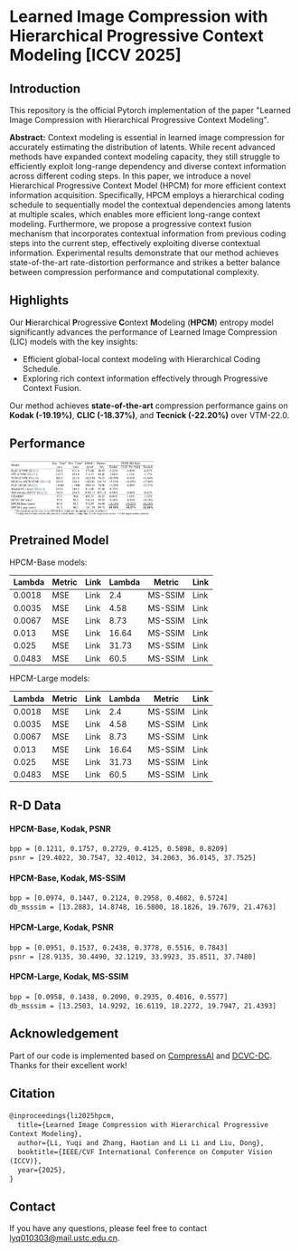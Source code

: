 # Learned Image Compression with Hierarchical Progressive Context Modeling [ICCV 2025]

## Introduction

This repository is the official Pytorch implementation of the paper "Learned Image Compression with Hierarchical Progressive Context Modeling".

**Abstract:** Context modeling is essential in learned image compression for accurately estimating the distribution of latents. While recent advanced methods have expanded context modeling capacity, they still struggle to efficiently exploit long-range dependency and diverse context information across different coding steps. In this paper, we introduce a novel Hierarchical Progressive Context Model (HPCM) for more efficient context information acquisition. Specifically, HPCM employs a hierarchical coding schedule to sequentially model the contextual dependencies among latents at multiple scales, which enables more efficient long-range context modeling. Furthermore, we propose a progressive context fusion mechanism that incorporates contextual information from previous coding steps into the current step, effectively exploiting diverse contextual information. Experimental results demonstrate that our method achieves state-of-the-art rate-distortion performance and strikes a better balance between compression performance and computational complexity.

## Highlights

Our **H**ierarchical **P**rogressive **C**ontext **M**odeling (**HPCM**) entropy model significantly advances the performance of Learned Image Compression (LIC) models with the key insights:

- Efficient global-local context modeling with Hierarchical Coding Schedule.
- Exploring rich context information effectively through Progressive Context Fusion.

Our method achieves **state-of-the-art** compression performance gains on **Kodak (-19.19%)**, **CLIC (-18.37%)**, and **Tecnick (-22.20%)** over VTM-22.0.

## Performance

<img src="./assets/table1.png" alt="table1" style="zoom:25%;" />

## Pretrained Model

HPCM-Base models:

| Lambda | Metric | Link | Lambda | Metric  | Link |
| ------ | ------ | ---- | ------ | ------- | ---- |
| 0.0018 | MSE    | Link | 2.4    | MS-SSIM | Link |
| 0.0035 | MSE    | Link | 4.58   | MS-SSIM | Link |
| 0.0067 | MSE    | Link | 8.73   | MS-SSIM | Link |
| 0.013  | MSE    | Link | 16.64  | MS-SSIM | Link |
| 0.025  | MSE    | Link | 31.73  | MS-SSIM | Link |
| 0.0483 | MSE    | Link | 60.5   | MS-SSIM | Link |

HPCM-Large models:

| Lambda | Metric | Link | Lambda | Metric  | Link |
| ------ | ------ | ---- | ------ | ------- | ---- |
| 0.0018 | MSE    | Link | 2.4    | MS-SSIM | Link |
| 0.0035 | MSE    | Link | 4.58   | MS-SSIM | Link |
| 0.0067 | MSE    | Link | 8.73   | MS-SSIM | Link |
| 0.013  | MSE    | Link | 16.64  | MS-SSIM | Link |
| 0.025  | MSE    | Link | 31.73  | MS-SSIM | Link |
| 0.0483 | MSE    | Link | 60.5   | MS-SSIM | Link |

## R-D Data

#### HPCM-Base, Kodak, PSNR

```
bpp = [0.1211, 0.1757, 0.2729, 0.4125, 0.5898, 0.8209]
psnr = [29.4022, 30.7547, 32.4012, 34.2063, 36.0145, 37.7525]
```

#### HPCM-Base, Kodak, MS-SSIM

```
bpp = [0.0974, 0.1447, 0.2124, 0.2958, 0.4082, 0.5724]
db_msssim = [13.2883, 14.8748, 16.5800, 18.1826, 19.7679, 21.4763]
```

#### HPCM-Large, Kodak, PSNR

```
bpp = [0.0951, 0.1537, 0.2438, 0.3778, 0.5516, 0.7843]
psnr = [28.9135, 30.4490, 32.1219, 33.9923, 35.8511, 37.7480]
```

#### HPCM-Large, Kodak, MS-SSIM

```
bpp = [0.0958, 0.1438, 0.2090, 0.2935, 0.4016, 0.5577]
db_msssim = [13.2503, 14.9292, 16.6119, 18.2272, 19.7947, 21.4393]
```

## Acknowledgement

Part of our code is implemented based on [CompressAI](https://github.com/InterDigitalInc/CompressAI) and [DCVC-DC](https://github.com/microsoft/DCVC/tree/main/DCVC-family/DCVC-DC). Thanks for their excellent work!

## Citation

```
@inproceedings{li2025hpcm,
  title={Learned Image Compression with Hierarchical Progressive Context Modeling}, 
  author={Li, Yuqi and Zhang, Haotian and Li Li and Liu, Dong},
  booktitle={IEEE/CVF International Conference on Computer Vision (ICCV)}, 
  year={2025},
}
```

## Contact

If you have any questions, please feel free to contact lyq010303@mail.ustc.edu.cn.
